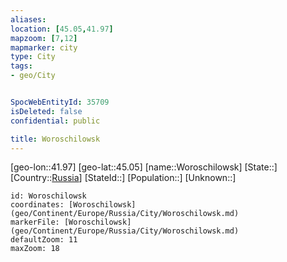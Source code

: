 ```yaml
---
aliases: 
location: [45.05,41.97]
mapzoom: [7,12] 
mapmarker: city 
type: City
tags:
- geo/City


SpocWebEntityId: 35709
isDeleted: false
confidential: public

title: Woroschilowsk
---
```

[geo-lon::41.97]
[geo-lat::45.05]
[name::Woroschilowsk]
[State::]
[Country::[Russia](geo/Continent/Europe/Russia.md)]
[StateId::]
[Population::]
[Unknown::]


```leaflet
id: Woroschilowsk
coordinates: [Woroschilowsk](geo/Continent/Europe/Russia/City/Woroschilowsk.md)
markerFile: [Woroschilowsk](geo/Continent/Europe/Russia/City/Woroschilowsk.md)
defaultZoom: 11 
maxZoom: 18
```


